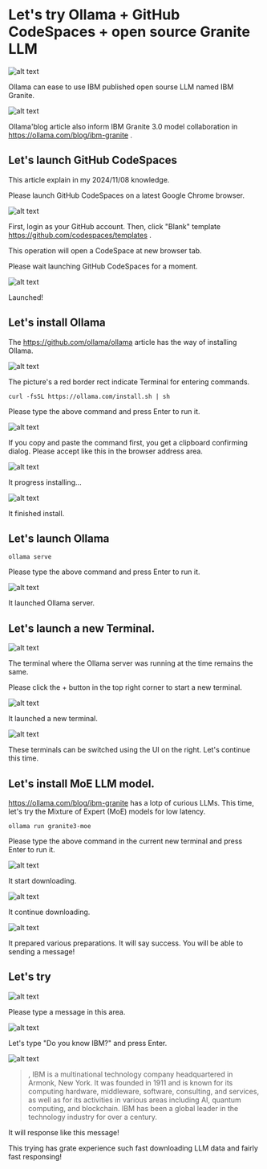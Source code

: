 # Let's try Ollama + GitHub CodeSpaces + open source Granite LLM

![alt text](images/00-simple-try-ja/00-simple-try-ja.png)

Ollama can ease to use IBM published open sourse LLM named IBM Granite.

![alt text](images/00-simple-try-ja/00-simple-try-ja-1.png)

Ollama'blog article also inform IBM Granite 3.0 model collaboration in https://ollama.com/blog/ibm-granite .

## Let's launch GitHub CodeSpaces

This article explain in my 2024/11/08 knowledge.

Please launch GitHub CodeSpaces on a latest Google Chrome browser.

![alt text](images/00-simple-try-ja/00-simple-try-ja-2.png)

First, login as your GitHub account. Then, click "Blank" template https://github.com/codespaces/templates .

This operation will open a CodeSpace at new browser tab.

Please wait launching GitHub CodeSpaces for a moment.

![alt text](images/00-simple-try-ja/00-simple-try-ja-3.png)

Launched!

## Let's install Ollama

The https://github.com/ollama/ollama article has the way of installing  Ollama.

![alt text](images/00-simple-try-ja/00-simple-try-ja-5.png)

The picture's a red border rect indicate Terminal for entering commands.

```
curl -fsSL https://ollama.com/install.sh | sh
```

Please type the above command and press Enter to run it.

![alt text](images/00-simple-try-ja/00-simple-try-ja-4.png)

If you copy and paste the command first, you get a clipboard confirming dialog. Please accept like this in the browser address area.

![alt text](images/00-simple-try-ja/00-simple-try-ja-6.png)

It progress installing...

![alt text](images/00-simple-try-ja/00-simple-try-ja-7.png)

It finished install.

## Let's launch Ollama

```
ollama serve
```

Please type the above command and press Enter to run it.

![alt text](images/00-simple-try-ja/00-simple-try-ja-8.png)

It launched Ollama server.

## Let's launch a new Terminal.

![alt text](images/00-simple-try-ja/00-simple-try-ja-9.png)

The terminal where the Ollama server was running at the time remains the same.

Please click the + button in the top right corner to start a new terminal.

![alt text](images/00-simple-try-ja/00-simple-try-ja-10.png)

It launched a new terminal.

![alt text](images/00-simple-try-ja/00-simple-try-ja-11.png)

These terminals can be switched using the UI on the right. Let's continue this time.

## Let's install MoE LLM model.

https://ollama.com/blog/ibm-granite has a lotp of curious LLMs. This time, let's try the Mixture of Expert (MoE) models for low latency.

```
ollama run granite3-moe
```

Please type the above command in the current new terminal and press Enter to run it.

![alt text](images/00-simple-try-ja/00-simple-try-ja-12.png)

It start downloading.

![alt text](images/00-simple-try-ja/00-simple-try-ja-13.png)

It continue downloading.

![alt text](images/00-simple-try-ja/00-simple-try-ja-14.png)

It prepared various preparations. It will say success. You will be able to sending a message!

## Let's try

![alt text](images/00-simple-try-ja/00-simple-try-ja-15.png)

Please type a message in this area.

![alt text](images/00-simple-try-ja/00-simple-try-ja-16.png)

Let's type "Do you know IBM?" and press Enter.

![alt text](images/00-simple-try-ja/00-simple-try-ja-17.png)

> , IBM is a multinational technology company headquartered in Armonk, New York. It was founded in 1911 
and is known for its computing hardware, middleware, software, consulting, and services, as well as for its 
activities in various areas including AI, quantum computing, and blockchain. IBM has been a global leader 
in the technology industry for over a century.

It will response like this message!

This trying has grate experience such fast downloading LLM data and fairly  fast responsing!